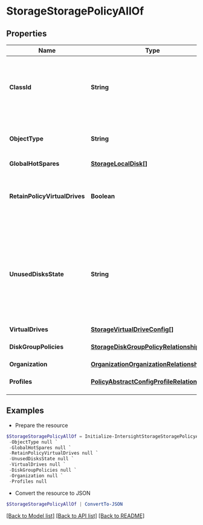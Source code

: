 # StorageStoragePolicyAllOf
## Properties

Name | Type | Description | Notes
------------ | ------------- | ------------- | -------------
**ClassId** | **String** | The fully-qualified name of the instantiated, concrete type. This property is used as a discriminator to identify the type of the payload when marshaling and unmarshaling data. | [default to "storage.StoragePolicy"]
**ObjectType** | **String** | The fully-qualified name of the instantiated, concrete type. The value should be the same as the &#39;ClassId&#39; property. | [default to "storage.StoragePolicy"]
**GlobalHotSpares** | [**StorageLocalDisk[]**](StorageLocalDisk.md) |  | [optional] 
**RetainPolicyVirtualDrives** | **Boolean** | Retains the virtual drives defined in policy if they exist already. If this flag is false, the existing virtual drives are removed and created again based on virtual drives in the policy. | [optional] [default to $true]
**UnusedDisksState** | **String** | Unused Disks State is used to specify the state, unconfigured good or jbod, in which the disks that are not used in this policy should be moved. * &#x60;UnconfiguredGood&#x60; - Unconfigured good state -ready to be added in a RAID group. * &#x60;Jbod&#x60; - JBOD state where the disks start showing up to host os. | [optional] [default to "UnconfiguredGood"]
**VirtualDrives** | [**StorageVirtualDriveConfig[]**](StorageVirtualDriveConfig.md) |  | [optional] 
**DiskGroupPolicies** | [**StorageDiskGroupPolicyRelationship[]**](StorageDiskGroupPolicyRelationship.md) | An array of relationships to storageDiskGroupPolicy resources. | [optional] 
**Organization** | [**OrganizationOrganizationRelationship**](OrganizationOrganizationRelationship.md) |  | [optional] 
**Profiles** | [**PolicyAbstractConfigProfileRelationship[]**](PolicyAbstractConfigProfileRelationship.md) | An array of relationships to policyAbstractConfigProfile resources. | [optional] 

## Examples

- Prepare the resource
```powershell
$StorageStoragePolicyAllOf = Initialize-IntersightStorageStoragePolicyAllOf  -ClassId null `
 -ObjectType null `
 -GlobalHotSpares null `
 -RetainPolicyVirtualDrives null `
 -UnusedDisksState null `
 -VirtualDrives null `
 -DiskGroupPolicies null `
 -Organization null `
 -Profiles null
```

- Convert the resource to JSON
```powershell
$StorageStoragePolicyAllOf | ConvertTo-JSON
```

[[Back to Model list]](../README.md#documentation-for-models) [[Back to API list]](../README.md#documentation-for-api-endpoints) [[Back to README]](../README.md)

